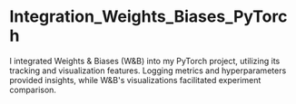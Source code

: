 # Integration_Weights_Biases_PyTorch
I integrated Weights &amp; Biases (W&amp;B) into my PyTorch project, utilizing its tracking and visualization features. Logging metrics and hyperparameters provided insights, while W&amp;B's visualizations facilitated experiment comparison.
